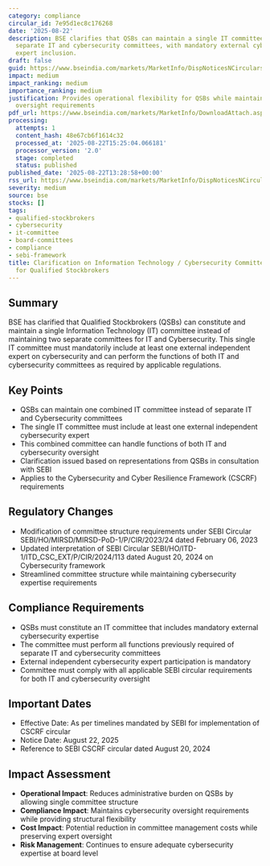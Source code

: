 ```yaml
---
category: compliance
circular_id: 7e95d1ec8c176268
date: '2025-08-22'
description: BSE clarifies that QSBs can maintain a single IT committee instead of
  separate IT and cybersecurity committees, with mandatory external cybersecurity
  expert inclusion.
draft: false
guid: https://www.bseindia.com/markets/MarketInfo/DispNoticesNCirculars.aspx?Noticeid={4CA47BC9-F516-424D-A99B-0AB9A9D506F9}&noticeno=20250822-51&dt=08/22/2025&icount=51&totcount=66&flag=0
impact: medium
impact_ranking: medium
importance_ranking: medium
justification: Provides operational flexibility for QSBs while maintaining cybersecurity
  oversight requirements
pdf_url: https://www.bseindia.com/markets/MarketInfo/DownloadAttach.aspx?id=20250822-51&attachedId=
processing:
  attempts: 1
  content_hash: 48e67cb6f1614c32
  processed_at: '2025-08-22T15:25:04.066181'
  processor_version: '2.0'
  stage: completed
  status: published
published_date: '2025-08-22T13:28:58+00:00'
rss_url: https://www.bseindia.com/markets/MarketInfo/DispNoticesNCirculars.aspx?Noticeid={4CA47BC9-F516-424D-A99B-0AB9A9D506F9}&noticeno=20250822-51&dt=08/22/2025&icount=51&totcount=66&flag=0
severity: medium
source: bse
stocks: []
tags:
- qualified-stockbrokers
- cybersecurity
- it-committee
- board-committees
- compliance
- sebi-framework
title: Clarification on Information Technology / Cybersecurity Committee Requirements
  for Qualified Stockbrokers
---
```


## Summary

BSE has clarified that Qualified Stockbrokers (QSBs) can constitute and maintain a single Information Technology (IT) committee instead of maintaining two separate committees for IT and Cybersecurity. This single IT committee must mandatorily include at least one external independent expert on cybersecurity and can perform the functions of both IT and cybersecurity committees as required by applicable regulations.

## Key Points

- QSBs can maintain one combined IT committee instead of separate IT and Cybersecurity committees
- The single IT committee must include at least one external independent cybersecurity expert
- This combined committee can handle functions of both IT and cybersecurity oversight
- Clarification issued based on representations from QSBs in consultation with SEBI
- Applies to the Cybersecurity and Cyber Resilience Framework (CSCRF) requirements

## Regulatory Changes

- Modification of committee structure requirements under SEBI Circular SEBI/HO/MIRSD/MIRSD-PoD-1/P/CIR/2023/24 dated February 06, 2023
- Updated interpretation of SEBI Circular SEBI/HO/ITD-1/ITD_CSC_EXT/P/CIR/2024/113 dated August 20, 2024 on Cybersecurity framework
- Streamlined committee structure while maintaining cybersecurity expertise requirements

## Compliance Requirements

- QSBs must constitute an IT committee that includes mandatory external cybersecurity expertise
- The committee must perform all functions previously required of separate IT and cybersecurity committees
- External independent cybersecurity expert participation is mandatory
- Committee must comply with all applicable SEBI circular requirements for both IT and cybersecurity oversight

## Important Dates

- Effective Date: As per timelines mandated by SEBI for implementation of CSCRF circular
- Notice Date: August 22, 2025
- Reference to SEBI CSCRF circular dated August 20, 2024

## Impact Assessment

- **Operational Impact**: Reduces administrative burden on QSBs by allowing single committee structure
- **Compliance Impact**: Maintains cybersecurity oversight requirements while providing structural flexibility
- **Cost Impact**: Potential reduction in committee management costs while preserving expert oversight
- **Risk Management**: Continues to ensure adequate cybersecurity expertise at board level